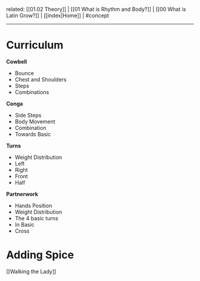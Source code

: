 related: [[01.02 Theory]] | [[01 What is Rhythm and Body?]] | [[00 What is Latin Grow?]] | [[index|Home]] | #concept 

---
# Curriculum
**Cowbell**
- Bounce
- Chest and Shoulders
- Steps
- Combinations

**Conga**
- Side Steps
- Body Movement
- Combination
- Towards Basic

**Turns**
- Weight Distribution
- Left
- Right
- Front
- Half

**Partnerwork**
- Hands Position
- Weight Distribution
- The 4 basic turns
- In Basic
- Cross

# Adding Spice
[[Walking the Lady]]
